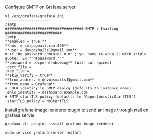  Configure SMTP on Grafana server

 ```
vi /etc/grafana/grafana.ini
 ---------------------
/smtp
#################################### SMTP / Emailing ##########################
[smtp]
**enabled = true **
**host = smtp.gmail.com:465**
**user = devopsmails1@gmail.com**
# If the password contains # or ; you have to wrap it with triple quotes. Ex """#password;"""
**password = cdcpmrnfsnbswzug** (With out spaces)
;cert_file =
;key_file =
**skip_verify = true**
**from_address = devopsmails1@gmail.com**
**from_name = Grafana**
# EHLO identity in SMTP dialog (defaults to instance_name)
;ehlo_identity = dashboard.example.com
# SMTP startTLS policy (defaults to 'OpportunisticStartTLS')
;startTLS_policy = NoStartTLS
```
install grafana-image-renderer plugin to send an image through mail
on grafana server
```
grafana-cli plugins install grafana-image-renderer

sudo service grafana-server restart
```
 
